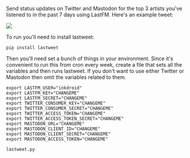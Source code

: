 Send status updates on Twitter and Mastodon for the top 3 artists you've
listened to in the past 7 days using LastFM. Here's an example tweet:

<img src="https://i.imgur.com/SBs0DqS.png">

To run you'll need to install lastweet:

    pip install lastweet

Then you'll need set a bunch of things in your environment. Since it's
convenient to run this from cron every week, create a file that sets all the
variables and then runs lastweet. If you don't want to use either Twitter or
Mastodon then omit the variables related to them.

```
export LASTFM_USER="inkdroid"
export LASTFM_KEY="CHANGEME"
export LASTFM_SECRET="CHANGEME"
export TWITTER_CONSUMER_KEY="CHANGEME"
export TWITTER_CONSUMER_SECRET="CHANGEME"
export TWITTER_ACCESS_TOKEN="CHANGEME"
export TWITTER_ACCESS_TOKEN_SECRET="CHANGEME"
export MASTODON_URL="CHANGEME"
export MASTODON_CLIENT_ID="CHANGEME"
export MASTODON_CLIENT_SECRET="CHANGEME"
export MASTODON_ACCESS_TOKEN="CHANGEME"

lastweet.py
```

